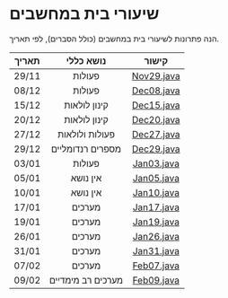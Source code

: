 # שיעורי בית במחשבים

הנה פתרונות לשיעורי בית במחשבים (כולל הסברים), לפי תאריך.

| תאריך |     נושא כללי     |             קישור             |
|:-----:|:-----------------:|:-----------------------------:|
| 29/11 |      פעולות       | [Nov29.java](/src/Nov29.java) |
| 08/12 |      פעולות       | [Dec08.java](/src/Dec08.java) |
| 15/12 |   קינון לולאות    | [Dec15.java](/src/Dec15.java) |
| 20/12 |   קינון לולאות    | [Dec20.java](/src/Dec20.java) |
| 27/12 |  פעולות ולולאות   | [Dec27.java](/src/Dec27.java) |
| 29/12 | מספרים רנדומליים  | [Dec29.java](/src/Dec29.java) |
| 03/01 |      פעולות       | [Jan03.java](/src/Jan03.java) |
| 05/01 |     אין נושא      | [Jan05.java](/src/Jan05.java) |
| 10/01 |     אין נושא      | [Jan10.java](/src/Jan10.java) | 
| 17/01 |      מערכים       | [Jan17.java](/src/Jan17.java) |
| 19/01 |      מערכים       | [Jan19.java](/src/Jan19.java) |
| 26/01 |      מערכים       | [Jan26.java](/src/Jan26.java) |
| 31/01 |      מערכים       | [Jan31.java](/src/Jan31.java) |
| 07/02 |      מערכים       | [Feb07.java](/src/Feb07.java) |
| 09/02 | מערכים רב מימדיים | [Feb09.java](/src/Feb09.java) |